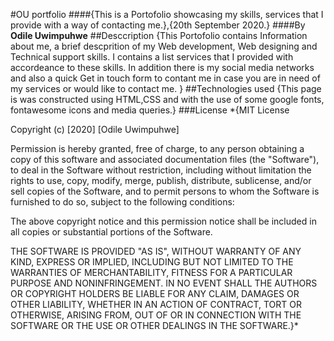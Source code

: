 #OU portfolio
####{This is a Portofolio showcasing my skills, services that I provide with a way of contacting me.},{20th September 2020.}
####By **Odile Uwimpuhwe**
##Desccription
{This Portofolio contains Information about me, a brief descprition of my Web development, Web designing and Technical support skills. I contains a list services that I provided with accordeance to these skills. In addition there is my social media networks and also a quick Get in touch form to contant me in case you are in need of my services or would like to contact me. }
##Technologies used
{This page is was constructed using HTML,CSS and with the use of some google fonts, fontawesome icons and media queries.}
###License
*{MIT License

Copyright (c) [2020] [Odile Uwimpuhwe]

Permission is hereby granted, free of charge, to any person obtaining a copy
of this software and associated documentation files (the "Software"), to deal
in the Software without restriction, including without limitation the rights
to use, copy, modify, merge, publish, distribute, sublicense, and/or sell
copies of the Software, and to permit persons to whom the Software is
furnished to do so, subject to the following conditions:

The above copyright notice and this permission notice shall be included in all
copies or substantial portions of the Software.

THE SOFTWARE IS PROVIDED "AS IS", WITHOUT WARRANTY OF ANY KIND, EXPRESS OR
IMPLIED, INCLUDING BUT NOT LIMITED TO THE WARRANTIES OF MERCHANTABILITY,
FITNESS FOR A PARTICULAR PURPOSE AND NONINFRINGEMENT. IN NO EVENT SHALL THE
AUTHORS OR COPYRIGHT HOLDERS BE LIABLE FOR ANY CLAIM, DAMAGES OR OTHER
LIABILITY, WHETHER IN AN ACTION OF CONTRACT, TORT OR OTHERWISE, ARISING FROM,
OUT OF OR IN CONNECTION WITH THE SOFTWARE OR THE USE OR OTHER DEALINGS IN THE
SOFTWARE.}*

